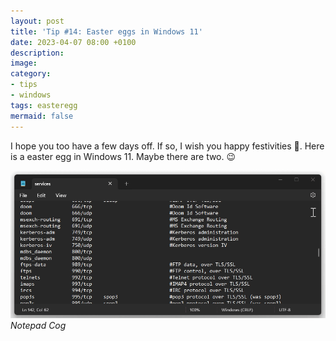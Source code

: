 ```yaml
---
layout: post
title: 'Tip #14: Easter eggs in Windows 11'
date: 2023-04-07 08:00 +0100
description: 
image: 
category:
- tips
- windows
tags: easteregg
mermaid: false
---
```

I hope you too have a few days off. If so, I wish you happy festivities 🥳. Here is a  easter egg in Windows 11. Maybe there are two. 😉

![Notepad Cog](/assets/img/tip-14/notepadcog.gif)_Notepad Cog_
